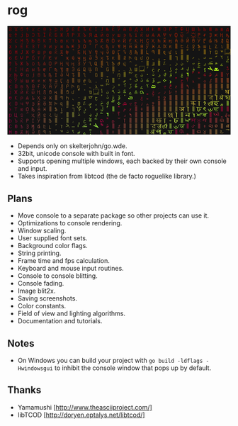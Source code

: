 rog
===
![Rog Screenshot](http://github.com/ajhager/rog/raw/master/data/screenshot.png)

* Depends only on skelterjohn/go.wde.
* 32bit, unicode console with built in font.
* Supports opening multiple windows, each backed by their own console and input.
* Takes inspiration from libtcod (the de facto roguelike library.)

Plans
-----
* Move console to a separate package so other projects can use it.
* Optimizations to console rendering.
* Window scaling.
* User supplied font sets.
* Background color flags.
* String printing.
* Frame time and fps calculation.
* Keyboard and mouse input routines.
* Console to console blitting.
* Console fading.
* Image blit2x.
* Saving screenshots.
* Color constants.
* Field of view and lighting algorithms.
* Documentation and tutorials.

Notes
-----
* On Windows you can build your project with `go build -ldflags -Hwindowsgui` to inhibit the console window that pops up by default.

Thanks
------
* Yamamushi [http://www.theasciiproject.com/]
* libTCOD [http://doryen.eptalys.net/libtcod/]